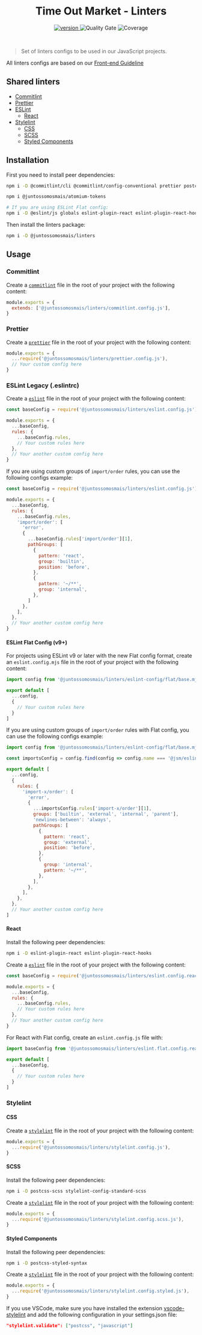 <div align="center">
  <h1>Time Out Market - Linters</h1>
  <p>
    <a href="https://github.com/juntossomosmais/time-out-market/releases">
      <img src="https://img.shields.io/github/package-json/v/juntossomosmais/time-out-market?filename=packages%2Flinters%2Fpackage.json" alt="version">
    </a>
    <img
      alt="Quality Gate"
      src="https://sonarcloud.io/api/project_badges/measure?project=juntossomosmais_time-out-market-linters&metric=alert_status&token=c9d6442485c01c9643b62d84f45a1491dd0d21b1"
    />
    <img
      alt="Coverage"
      src="https://sonarcloud.io/api/project_badges/measure?project=juntossomosmais_time-out-market-linters&metric=coverage&token=c9d6442485c01c9643b62d84f45a1491dd0d21b1"
    />
  </p>
  <br />
</div>

> Set of linters configs to be used in our JavaScript projects.

All linters configs are based on our [Front-end Guideline](https://github.com/juntossomosmais/frontend-guideline)

## Shared linters

<!-- TOC -->
- [Commitlint](#commitlint)
- [Prettier](#prettier)
- [ESLint](#eslint)
  - [React](#react)
- [Stylelint](#stylelint)
  - [CSS](#css)
  - [SCSS](#scss)
  - [Styled Components](#styled-components)
<!-- /TOC -->

## Installation

First you need to install peer dependencies:

```bash
npm i -D @commitlint/cli @commitlint/config-conventional prettier postcss stylelint stylelint-config-recommended stylelint-order eslint eslint-import-resolver-typescript eslint-import-resolver-babel-plugin-root-import eslint-plugin-import eslint-plugin-sonarjs @typescript-eslint/eslint-plugin @typescript-eslint/parser

npm i @juntossomosmais/atomium-tokens

# If you are using ESLint Flat config:
npm i -D @eslint/js globals eslint-plugin-react eslint-plugin-react-hooks eslint-config-prettier typescript-eslint
```

Then install the linters package:

```bash
npm i -D @juntossomosmais/linters
```

## Usage

### Commitlint

Create a [`commitlint`](https://commitlint.js.org/) file in the root of your project with the following content:

```js
module.exports = {
  extends: ['@juntossomosmais/linters/commitlint.config.js'],
}
```

### Prettier

Create a [`prettier`](https://prettier.io/) file in the root of your project with the following content:

```js
module.exports = {
  ...require('@juntossomosmais/linters/prettier.config.js'),
  // Your custom config here
}
```

### ESLint Legacy (.eslintrc)

Create a [`eslint`](https://eslint.org/) file in the root of your project with the following content:

```js
const baseConfig = require('@juntossomosmais/linters/eslint.config.js')

module.exports = {
  ...baseConfig,
  rules: {
    ...baseConfig.rules,
    // Your custom rules here
  },
  // Your another custom config here
}
```

If you are using custom groups of `import/order` rules, you can use the following configs example:

```js
const baseConfig = require('@juntossomosmais/linters/eslint.config.js')

module.exports = {
  ...baseConfig,
  rules: {
    ...baseConfig.rules,
    'import/order': [
      'error',
      {
        ...baseConfig.rules['import/order'][1],
        pathGroups: [
          {
            pattern: 'react',
            group: 'builtin',
            position: 'before',
          },
          {
            pattern: '~/**',
            group: 'internal',
          },
        ]
      },
    ],
  },
  // Your another custom config here
}
```

#### ESLint Flat Config (v9+)

For projects using ESLint v9 or later with the new Flat config format, create an `eslint.config.mjs` file in the root of your project with the following content:

```js
import config from '@juntossomosmais/linters/eslint-config/flat/base.mjs'

export default [
  ...config,
  {
    // Your custom rules here
  }
]
```

If you are using custom groups of `import/order` rules with Flat config, you can use the following configs example:

```js
import config from '@juntossomosmais/linters/eslint-config/flat/base.mjs'

const importsConfig = config.find(config => config.name === '@jsm/eslint-config/imports')

export default [
  ...config,
  {
    rules: {
      'import-x/order': [
        'error',
        {
          ...importsConfig.rules['import-x/order'][1],
          groups: ['builtin', 'external', 'internal', 'parent'],
          'newlines-between': 'always',
          pathGroups: [
            {
              pattern: 'react',
              group: 'external',
              position: 'before',
            },
            {
              group: 'internal',
              pattern: '~/**',
            },
          ],
        },
      ],
    },
  },
  // Your another custom config here
]
```

#### React

Install the following peer dependencies:

```bash
npm i -D eslint-plugin-react eslint-plugin-react-hooks
```

Create a [`eslint`](https://eslint.org/) file in the root of your project with the following content:

```js
const baseConfig = require('@juntossomosmais/linters/eslint.config.react.js')

module.exports = {
  ...baseConfig,
  rules: {
    ...baseConfig.rules,
    // Your custom rules here
  },
  // Your another custom config here
}
```

For React with Flat config, create an `eslint.config.js` file with:

```js
import baseConfig from '@juntossomosmais/linters/eslint.flat.config.react.js'

export default [
  ...baseConfig,
  {
    // Your custom rules here
  }
]
```

### Stylelint

#### CSS

Create a [`stylelint`](https://stylelint.io/) file in the root of your project with the following content:

```js
module.exports = {
  ...require('@juntossomosmais/linters/stylelint.config.js'),
}
```

#### SCSS

Install the following peer dependencies:

```bash
npm i -D postcss-scss stylelint-config-standard-scss
```

Create a [`stylelint`](https://stylelint.io/) file in the root of your project with the following content:

```js
module.exports = {
  ...require('@juntossomosmais/linters/stylelint.config.scss.js'),
}
```

#### Styled Components

Install the following peer dependencies:

```bash
npm i -D postcss-styled-syntax
```

Create a [`stylelint`](https://stylelint.io/) file in the root of your project with the following content:

```js
module.exports = {
  ...require('@juntossomosmais/linters/stylelint.config.styled.js'),
}
```

If you use VSCode, make sure you have installed the extension [vscode-stylelint](https://marketplace.visualstudio.com/items?itemName=stylelint.vscode-stylelint) and add the following configuration in your settings.json file:

```json
"stylelint.validate": ["postcss", "javascript"]
```

